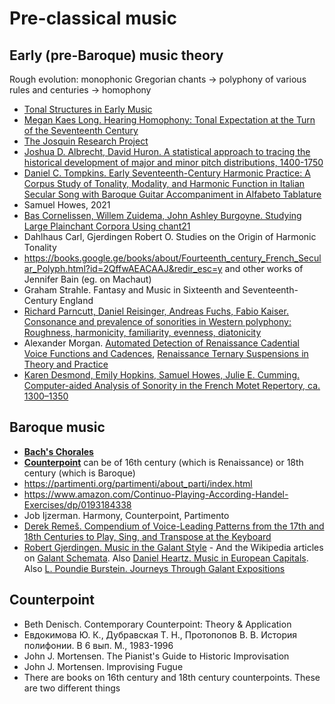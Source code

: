 Pre-classical music
===

Early (pre-Baroque) music theory
---

Rough evolution: monophonic Gregorian chants -> polyphony of various rules and centuries -> homophony

- [Tonal Structures in Early Music](https://www.amazon.com/Tonal-Structures-Early-Criticism-Analysis/dp/0815336381)
- [Megan Kaes Long. Hearing Homophony: Tonal Expectation at the Turn of the Seventeenth Century](https://www.amazon.com/Hearing-Homophony-Expectation-Seventeenth-Century/dp/0190851902)
- [The Josquin Research Project](https://josquin.stanford.edu/)
- [Joshua D. Albrecht, David Huron. A statistical approach to tracing the historical development of major and minor pitch distributions, 1400-1750](https://www.researchgate.net/publication/271788634_A_Statistical_Approach_to_Tracing_the_Historical_Development_of_Major_and_Minor_Pitch_Distributions_1400-1750)
- [Daniel C. Tompkins. Early Seventeenth-Century Harmonic Practice: A Corpus Study of Tonality, Modality, and Harmonic Function in Italian Secular Song with Baroque Guitar Accompaniment in Alfabeto Tablature](https://diginole.lib.fsu.edu/islandora/object/fsu:507731)
- Samuel Howes, 2021
- [Bas Cornelissen, Willem Zuidema, John Ashley Burgoyne. Studying Large Plainchant Corpora Using chant21](https://bascornelissen.nl/static/da5733ba9911944aac18f425be5068da/dlfm2020.pdf)
- Dahlhaus Carl, Gjerdingen Robert O. Studies on the Origin of Harmonic Tonality
- https://books.google.ge/books/about/Fourteenth_century_French_Secular_Polyph.html?id=2QffwAEACAAJ&redir_esc=y and other works of Jennifer Bain (eg. on Machaut)
- Graham Strahle. Fantasy and Music in Sixteenth and Seventeenth-Century England
- [Richard Parncutt, Daniel Reisinger, Andreas Fuchs, Fabio Kaiser. Consonance and prevalence of sonorities in Western polyphony: Roughness, harmonicity, familiarity, evenness, diatonicity](https://www.tandfonline.com/doi/full/10.1080/09298215.2018.1477804)
- Alexander Morgan. [Automated Detection of Renaissance Cadential Voice Functions and Cadences](https://crimwp.richardfreedman.sites.haverford.edu/?page_id=720), [Renaissance Ternary Suspensions in Theory and Practice](https://www.esm.rochester.edu/integral/33-2019/morgan/)
- [Karen Desmond, Emily Hopkins, Samuel Howes, Julie E. Cumming. Computer-aided Analysis of Sonority in the French Motet Repertory, ca. 1300–1350](https://www.mtosmt.org/issues/mto.20.26.4/mto.20.26.4.desmond.php)

Baroque music
---

- [**Bach's Chorales**](bach_chorales.md)
- [**Counterpoint**](counterpoint.md) can be of 16th century (which is Renaissance) or 18th century (which is Baroque)
- https://partimenti.org/partimenti/about_parti/index.html
- https://www.amazon.com/Continuo-Playing-According-Handel-Exercises/dp/0193184338
- Job Ijzerman. Harmony, Counterpoint, Partimento
- [Derek Remeš. Compendium of Voice-Leading Patterns from the 17th and 18th Centuries to Play, Sing, and Transpose at the Keyboard](https://derekremes.com/wp-content/uploads/compendium_english.pdf)
- [Robert Gjerdingen. Music in the Galant Style](https://amzn.to/3LwcdIC) - And the Wikipedia articles on [Galant Schemata](https://en.wikipedia.org/wiki/Galant_Schemata). Also [Daniel Heartz. Music in European Capitals](https://amzn.to/34U1qXY). Also [L. Poundie Burstein. Journeys Through Galant Expositions](https://amzn.to/3gNdYmJ)


Counterpoint
---

- Beth Denisch. Contemporary Counterpoint: Theory & Application
- Евдокимова Ю. К., Дубравская Т. Н., Протопопов В. В. История полифонии. В 6 вып. М., 1983-1996
- John J. Mortensen. The Pianist's Guide to Historic Improvisation
- John J. Mortensen. Improvising Fugue
- There are books on 16th century and 18th century counterpoints. These are two different things
